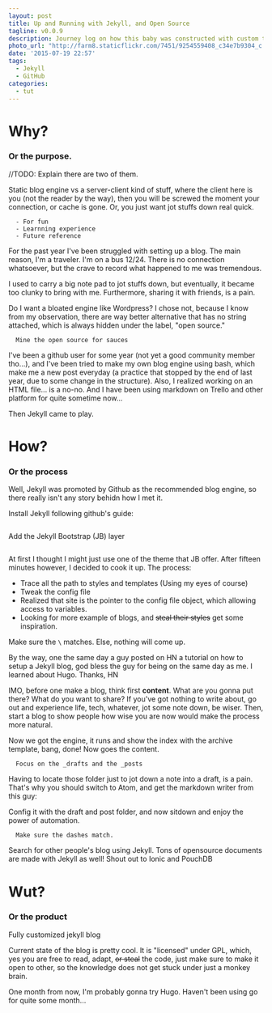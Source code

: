 ```yaml
---
layout: post
title: Up and Running with Jekyll, and Open Source
tagline: v0.0.9
description: Journey log on how this baby was constructed with custom theme, and the damn thing is responsive too!
photo_url: "http://farm8.staticflickr.com/7451/9254559408_c34e7b9304_c.jpg"
date: '2015-07-19 22:57'
tags:
  - Jekyll
  - GitHub
categories:
  - tut
---
```


# Why?
### Or the purpose.

//TODO: Explain there are two of them.

Static blog engine vs a server-client kind of stuff, where the client here is you (not the reader by the way), then you will be screwed the moment your connection, or cache is gone. Or, you just want jot stuffs down real quick.


```
  - For fun
  - Learnning experience
  - Future reference
```

For the past year I've been struggled with setting up a blog. The main reason, I'm a traveler. I'm on a bus 12/24. There is no connection whatsoever, but the crave to record what happened to me was tremendous.

I used to carry a big note pad to jot stuffs down, but eventually, it became too clunky to bring with me. Furthermore, sharing it with friends, is a pain.

Do I want a bloated engine like Wordpress? I chose not, because I know from my observation, there are way better alternative that has no string attached, which is always hidden under the label, "open source."

```
  Mine the open source for sauces
```

I've been a github user for some year (not yet a good community member tho...), and I've been tried to make my own blog engine using bash, which make me a new post everyday (a practice that stopped by the end of last year, due to some change in the structure). Also, I realized working on an HTML file... is a no-no. And I have been using markdown on Trello and other platform for quite sometime now...

Then Jekyll came to play.

# How?

### Or the process

Well, Jekyll was promoted by Github as the recommended blog engine, so there really isn't any story behidn how I met it.

Install Jekyll following github's guide:

```

```

Add the Jekyll Bootstrap (JB) layer

```

```

At first I thought I might just use one of the theme that JB offer. After fifteen minutes however, I decided to cook it up. The process:

+ Trace all the path to styles and templates (Using my eyes of course)
+ Tweak the config file
+ Realized that site is the pointer to the config file object, which allowing access to variables.
+ Looking for more example of blogs, and ~~steal their styles~~ get some inspiration.

Make sure the `\` matches. Else, nothing will come up.

By the way, one the same day a guy posted on HN a tutorial on how to setup a Jekyll blog, god bless the guy for being on the same day as me. I learned about Hugo. Thanks, HN

IMO, before one make a blog, think first **content**. What are you gonna put there? What do you want to share? If you've got nothing to write about, go out and experience life, tech, whatever, jot some note down, be wiser. Then, start a blog to show people how wise you are now would make the process more natural.

Now we got the engine, it runs and show the index with the archive template, bang, done! Now goes the content.

```
  Focus on the _drafts and the _posts
```

Having to locate those folder just to jot down a note into a draft, is a pain. That's why you should switch to Atom, and get the markdown writer from this guy:

Config it with the draft and post folder, and now sitdown and enjoy the power of automation.

```
  Make sure the dashes match.
```

Search for other people's blog using Jekyll. Tons of opensource documents are made with Jekyll as well! Shout out to Ionic and PouchDB


# Wut?
### Or the product

Fully customized jekyll blog

Current state of the blog is pretty cool. It is "licensed" under GPL, which, yes you are free to read, adapt, ~~or steal~~ the code, just make sure to make it open to other, so the knowledge does not get stuck under just a monkey brain.

One month from now, I'm probably gonna try Hugo. Haven't been using go for quite some month...

